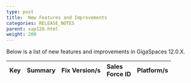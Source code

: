 ```yaml
---
type: post
title:  New Features and Improvements
categories: RELEASE_NOTES
parent: xap120.html
weight: 200
---
```




Below is a list of new features and improvements in GigaSpaces 12.0.X.



| Key | Summary | Fix Version/s | Sales<br>Force ID | Platform/s|
|:-------|:------|:------------|:------------|:----------|
 